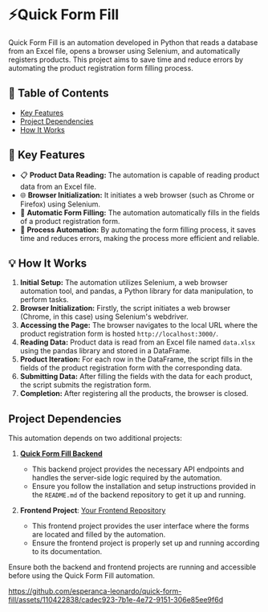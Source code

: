 # ⚡Quick Form Fill
Quick Form Fill is an automation developed in Python that reads a database from an Excel file, opens a browser using Selenium, and automatically registers products. This project aims to save time and reduce errors by automating the product registration form filling process.

## 📑 Table of Contents
- [Key Features](#-key-features)
- [Project Dependencies](#project-dependencies)
- [How It Works](#-how-it-works)

## 🚀 Key Features
- 📋 **Product Data Reading:** The automation is capable of reading product data from an Excel file. 
- 🌐 **Browser Initialization:** It initiates a web browser (such as Chrome or Firefox) using Selenium. 
- 📝 **Automatic Form Filling:** The automation automatically fills in the fields of a product registration form. 
- 🔁 **Process Automation:** By automating the form filling process, it saves time and reduces errors, making the process more efficient and reliable. 

## 💡 How It Works
1. **Initial Setup:** The automation utilizes Selenium, a web browser automation tool, and pandas, a Python library for data manipulation, to perform tasks.
2. **Browser Initialization:** Firstly, the script initiates a web browser (Chrome, in this case) using Selenium's webdriver.
3. **Accessing the Page:** The browser navigates to the local URL where the product registration form is hosted `http://localhost:3000/`.
4. **Reading Data:** Product data is read from an Excel file named `data.xlsx` using the pandas library and stored in a DataFrame.
5. **Product Iteration:** For each row in the DataFrame, the script fills in the fields of the product registration form with the corresponding data.
6. **Submitting Data:** After filling the fields with the data for each product, the script submits the registration form.
7. **Completion:** After registering all the products, the browser is closed.

## Project Dependencies
This automation depends on two additional projects:
1. [**Quick Form Fill Backend**](https://github.com/esperanca-leonardo/quick-form-fill-backend)
    - This backend project provides the necessary API endpoints and handles the server-side logic required by the automation.
    - Ensure you follow the installation and setup instructions provided in the `README.md` of the backend repository to get it up and running.

2. **Frontend Project**: [Your Frontend Repository](https://github.com/your-username/frontend-repo)
    - This frontend project provides the user interface where the forms are located and filled by the automation.
    - Ensure the frontend project is properly set up and running according to its documentation.

Ensure both the backend and frontend projects are running and accessible before using the Quick Form Fill automation.


https://github.com/esperanca-leonardo/quick-form-fill/assets/110422838/cadec923-7b1e-4e72-9151-306e85ee9f6d

